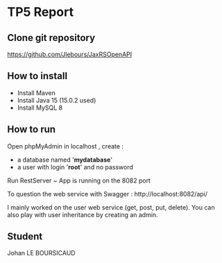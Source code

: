 # TP5 Report

## Clone git repository
https://github.com/Jlebours/JaxRSOpenAPI

## How to install
- Install Maven
- Install Java 15 (15.0.2 used)
- Install MySQL 8 

## How to run
Open phpMyAdmin in localhost , create : 
- a database named '**mydatabase**'
- a user with login '**root**' and no password

Run RestServer ~ 
App is running on the 8082 port

To question the web service with Swagger : http://localhost:8082/api/

I mainly worked on the user web service (get, post, put, delete).
You can also play with user inheritance by creating an admin. 
  
## Student 
Johan LE BOURSICAUD
  
